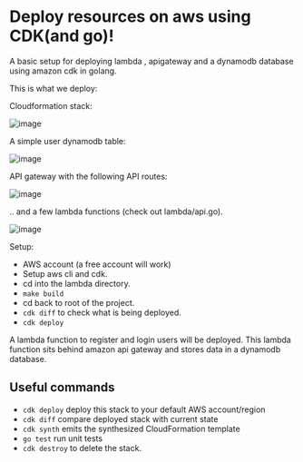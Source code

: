 # Deploy resources on aws using CDK(and go)!

A basic setup for deploying lambda , apigateway and a dynamodb database using amazon cdk in golang.

This is what we deploy:

Cloudformation stack:

![image](https://github.com/Ayushlm10/awsCdkGo/assets/51413362/446ff2b8-1384-40ea-a4c5-042d1f053659)

A simple user dynamodb table:

![image](https://github.com/Ayushlm10/awsCdkGo/assets/51413362/a30dac13-76e5-43b5-9e35-765b26232300)

API gateway with the following API routes:

![image](https://github.com/Ayushlm10/awsCdkGo/assets/51413362/cf7ad394-11a4-4784-8a0b-1f059e406d6a)

.. and a few lambda functions (check out lambda/api.go).

![image](https://github.com/Ayushlm10/awsCdkGo/assets/51413362/eceffd6e-82da-4d1a-b7d4-6444b9d62d6d)


Setup:

- AWS account (a free account will work)
- Setup aws cli and cdk.
- cd into the lambda directory.
- `make build`
- cd back to root of the project.
- `cdk diff` to check what is being deployed.
- `cdk deploy`

A lambda function to register and login users will be deployed. This lambda function sits behind amazon api gateway and stores data in a dynamodb database.

## Useful commands

- `cdk deploy` deploy this stack to your default AWS account/region
- `cdk diff` compare deployed stack with current state
- `cdk synth` emits the synthesized CloudFormation template
- `go test` run unit tests
- `cdk destroy` to delete the stack.
